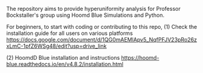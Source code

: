 
The repository aims to provide hyperuniformity analysis for Professor Bockstaller's group using Hoomd Blue Simulations and Python.

For beginners, to start with coding or contributing to this repo,
(1) Check the installation guide for all users on various platforms https://docs.google.com/document/d/1QG0mAEMlApv5_NqfPFJV23pRo26zxLmC-1pfZ6WSg48/edit?usp=drive_link

(2) HoomdD Blue installation and instructions https://hoomd-blue.readthedocs.io/en/v4.8.2/installation.html

